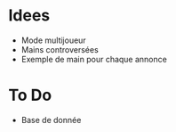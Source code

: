 # Idees

- Mode multijoueur
- Mains controversées
- Exemple de main pour chaque annonce

# To Do

- Base de donnée
